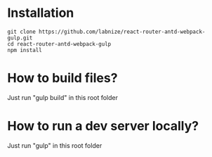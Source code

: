 # Installation

```
git clone https://github.com/labnize/react-router-antd-webpack-gulp.git
cd react-router-antd-webpack-gulp
npm install
```

# How to build files?

Just run "gulp build" in this root folder

# How to run a dev server locally?

Just run "gulp" in this root folder
